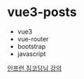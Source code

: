 # vue3-posts

- vue3
- vue-router
- bootstrap
- javascript

[인프런 짐코딩님 강의](https://www.inflearn.com/course/vue-%EC%99%84%EB%B2%BD-%EC%8B%A4%EC%A0%84/dashboard)
